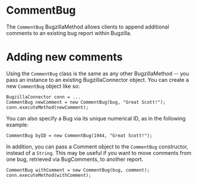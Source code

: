 # CommentBug #

The `CommentBug` BugzillaMethod allows clients to append additional comments to an existing bug report within Bugzilla.


# Adding new comments #

Using the `CommentBug` class is the same as any other BugzillaMethod -- you pass an instance to an existing BugzillaConnector object. You can create a new `CommentBug` object like so:

```
BugzillaConnector conn = ...
CommentBug newComment = new CommentBug(bug, "Great Scott!");
conn.executeMethod(newComment);
```

You can also specify a Bug via its unique numerical ID, as in the following example:

```
CommentBug byID = new CommentBug(1944, "Great Scott!");
```

In addition, you can pass a Comment object to the `CommentBug` constructor, instead of a `String`. This may be useful if you want to move comments from one bug, retrieved via BugComments, to another report.

```
CommentBug withComment = new CommentBug(bug, comment);
conn.executeMethod(withComment);
```